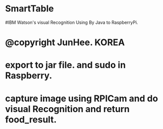 # SmartTable

#IBM Watson's visual Recognition Using By Java to RaspberryPi.

# @copyright JunHee. KOREA

# export to jar file. and sudo in Raspberry. 
# capture image using RPICam and do visual Recognition and return food_result.
